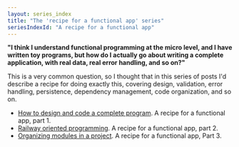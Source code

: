 ```yaml
---
layout: series_index
title: "The 'recipe for a functional app' series"
seriesIndexId: "A recipe for a functional app"
---
```


**"I think I understand functional programming at the micro level, and I have written toy programs, but how do I actually go about writing a complete application, with real data, real error handling, and so on?"**

This is a very common question, so I thought that in this series of posts I'd describe a recipe for doing exactly this, covering design, validation, error handling, persistence, dependency management, code organization, and so on.



* [How to design and code a complete program](../posts/recipe-part1.html). A recipe for a functional app, part 1.
* [Railway oriented programming](../posts/recipe-part2.html). A recipe for a functional app, part 2.
* [Organizing modules in a project](../posts/recipe-part3.html). A recipe for a functional app, Part 3.
